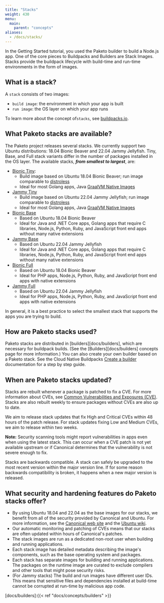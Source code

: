 ```yaml
---
title: "Stacks"
weight: 430
menu:
  main:
    parent: "concepts"
aliases:
  - /docs/stacks/
---
```


In the Getting Started tutorial, you used the Paketo builder to build a Node.js app. One of the core pieces to Buildpacks and Builders are Stack Images. Stacks provide the buildpack lifecycle with build-time and run-time environments in the form of images.

## What is a stack?
A `stack` consists of two images:
* `build image`: the environment in which your app is built
* `run image`: the OS layer on which your app runs

To learn more about the concept of`stacks`, see
[buildpacks.io](https://buildpacks.io/docs/concepts/components/stack/).

## What Paketo stacks are available?
The Paketo project releases several stacks. We currently support two Ubuntu
distributions: 18.04 Bionic Beaver and 22.04 Jammy Jellyfish. Tiny, Base, and
Full stack variants differ in the number of packages installed in the OS layer.
The available stacks, _**from smallest to largest**_, are:
- [Bionic Tiny](https://github.com/paketo-buildpacks/bionic-tiny-stack):
  - Build image based on Ubuntu 18.04 Bionic Beaver; run image comparable to [distroless](https://github.com/GoogleContainerTools/distroless)
  - Ideal for most Golang apps, Java
    [GraalVM Native
    Images](https://www.graalvm.org/latest/reference-manual/native-image/)
- [Jammy Tiny](https://github.com/paketo-buildpacks/jammy-tiny-stack)
  - Build image based on Ubuntu 22.04 Jammy Jellyfish; run image comparable to [distroless](https://github.com/GoogleContainerTools/distroless)
  - Ideal for most Golang apps, Java
    [GraalVM Native
    Images](https://www.graalvm.org/latest/reference-manual/native-image/)
- [Bionic Base](https://github.com/paketo-buildpacks/bionic-base-stack)
  - Based on Ubuntu 18.04 Bionic Beaver
  - Ideal for Java and .NET Core apps, Golang apps that require C libraries,
    Node.js, Python, Ruby, and JavaScript front end apps without many native
    extensions
- [Jammy Base](https://github.com/paketo-buildpacks/jammy-base-stack)
  - Based on Ubuntu 22.04 Jammy Jellyfish
  - Ideal for Java and .NET Core apps, Golang apps that require C libraries,
    Node.js, Python, Ruby, and JavaScript front end apps without many native
    extensions
- [Bionic Full](https://github.com/paketo-buildpacks/bionic-full-stack)
  - Based on Ubuntu 18.04 Bionic Beaver
  - Ideal for PHP apps, Node.js, Python, Ruby, and JavaScript front end apps with native extensions
- [Jammy Full](https://github.com/paketo-buildpacks/jammy-full-stack)
  - Based on Ubuntu 22.04 Jammy Jellyfish
  - Ideal for PHP apps, Node.js, Python, Ruby, and JavaScript front end apps with native extensions

In general, it is a best practice to select the smallest stack that supports
the apps you are trying to build.

## How are Paketo stacks used?
Paketo stacks are distributed in [builders][docs/builders], which are necessary
for buildpack builds. (See the [Builders][docs/builders] concepts page for more
information.) You can also create your own builder based on a Paketo stack. See
the Cloud Native Buildpacks [Create a
builder](https://buildpacks.io/docs/operator-guide/create-a-builder/)
documentation for a step by step guide.

## When are Paketo stacks updated?

Stacks are rebuilt whenever a package is patched to fix a CVE.
For more information about CVEs, see [Common Vulnerabilities and Exposures (CVE)](https://cve.mitre.org/).
Stacks are also rebuilt weekly to ensure packages without CVEs are also up to date.

We aim to release stack updates that fix High and Critical CVEs within 48 hours
of the patch release. For stack updates fixing Low and Medium CVEs, we aim to
release within two weeks.

**Note:** Security scanning tools might report vulnerabilities in apps even
when using the latest stack. This can occur when a CVE patch is not yet
available upstream or if Canonical determines that the vulnerability is not
severe enough to fix.

Stacks are backwards compatible. A stack can safely be upgraded to the most recent version within the major version line. If for some reason backwards compatibility is broken, it happens when a new major version is released.

## What security and hardening features do Paketo stacks offer?

* By using Ubuntu 18.04 and 22.04 as the base images for our stacks, we benefit
  from all of the security provided by Canonical and Ubuntu. For more
  information, see the [Canonical web site](https://ubuntu.com/security) and
  the [Ubuntu wiki](https://wiki.ubuntu.com/Security/Features).
* Our automatic monitoring and patching of CVEs means that our stacks are often
  updated within hours of Canonical's patches.
* The stack images are run as a dedicated non-root user when building and
  running applications.
* Each stack image has detailed metadata describing the image's components,
  such as the base operating system and packages.
* Each stack has separate images for building and running applications. The
  packages on the runtime image are curated to exclude compilers and other
  tools that might pose security risks.
* (For Jammy stacks) The build and run images have different user IDs. This
  means that sensitive files and dependencies installed at build-time cannot be
  corrupted at run-time by malicious app code.

<!-- References -->
[docs/builders]:{{< ref "docs/concepts/builders" >}}
